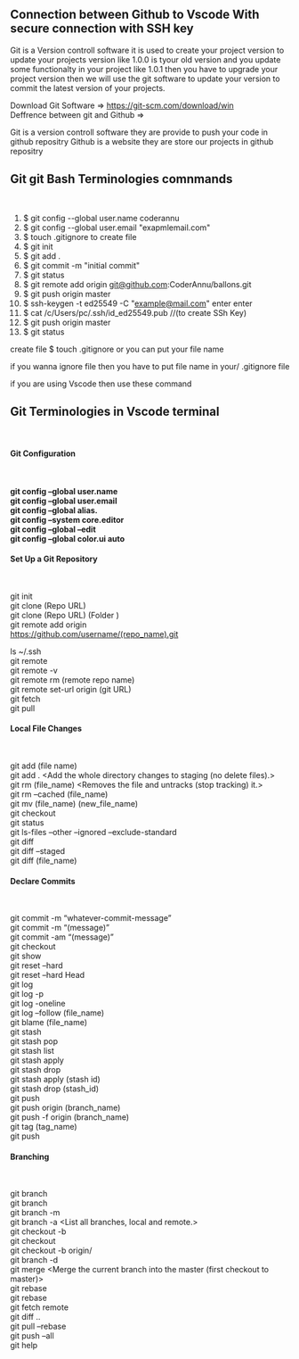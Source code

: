 <h2>Connection between Github to Vscode With secure connection with SSH key </h2>

Git is a Version controll software it is used to create your project version 
to update your projects version like 1.0.0 is tyour old version and you update
some functionalty in your project like 1.0.1 then you have to upgrade your
project version then we will use the git software to update your version to commit the latest version of your projects.<br>


Download Git Software => https://git-scm.com/download/win <br>
Deffrence between git and Github => 

Git is a version controll software they are provide to push your code in github repositry
Github is a website they are store our projects in github repositry<br>

<h2>Git git Bash Terminologies comnmands</h2><br>

1. $ git config --global user.name coderannu<br>
2. $ git config --global user.email "exapmlemail.com"<br>
3. $ touch .gitignore to create file<br>
4. $ git init<br>
5. $ git add .<br>
6. $ git commit -m "initial commit"<br>
7. $ git status<br>
8. $ git remote add origin git@github.com:CoderAnnu/ballons.git<br>
9. $ git push origin master<br>
10. $ ssh-keygen -t ed25549 -C "example@mail.com" enter enter<br>
11. $ cat /c/Users/pc/.ssh/id_ed25549.pub //(to create SSh Key)<br>
12. $ git push origin master<br>
13. $ git status<br>

create file $ touch .gitignore or you can put your file name<br>

if you wanna ignore file then you have to put file name in your/ .gitignore file<br>

if you are using Vscode then use these command <br>

<h2>Git Terminologies in  Vscode terminal</h2><br>

<h4>Git Configuration<h4><br>

git config –global user.name <Set the username to be used for all actions><br>
git config –global user.email	<Set the email to be used for all the actions.><br>
git config –global alias.	<Create a shortcut for the Git command.><br>
git config –system core.editor	<Set the text editor for all the command actions.><br>
git config –global –edit	<Open global configuration file in the text editor for manual editing.><br>
git config –global color.ui auto	<Enable helpful colourization of command line outputs.><br>

<h4>Set Up a Git Repository</h4><br>

git init <Initialize an empty Git repo in the current project.><br>
git clone (Repo URL)	<Clone the repository from GitHub to the project folder.><br>
git clone (Repo URL) (Folder )	<Clone the repository into a specific folder.><br>
git remote add origin   <Create a remote repo pointing on your existing GitHub repository.><br>
https://github.com/username/(repo_name).git<br>

ls ~/.ssh <to check ssh connetion><br>
git remote	<Shows the name of remote repositories.><br>
git remote -v	<Shows the name and the URL of the remote repositories.><br>
git remote rm (remote repo name)	<Removes the remote repository.><br>
git remote set-url origin (git URL)	<Changes the URL of the repository.><br>
git fetch	<Get the latest changes from the origin but not merge.><br>
git pull	<Get the latest changes from the origin and merge them.><br>


<h4>Local File Changes</h4><br>

git add (file name)	<Add the current changes to the file to staging.><br>
git add .	<Add the whole directory changes to staging (no delete files).><br>
git rm (file_name)	<Removes the file and untracks (stop tracking) it.><br>
git rm –cached (file_name)	<Untracks the current file.><br>
git mv  (file_name) (new_file_name)	<Changes the filename and prepare it for Commit.><br>
git checkout <deleted file name>	<Recovers the deleted file and prepares it for Commit><br>
git status	<Shows the status of the modified files.><br>
git ls-files –other –ignored –exclude-standard	<Shows the list of all ignored files.><br>
git diff	<Shows unstaged changes in the index and the working directory.><br>
git diff –staged	<Shows file differences between staging and the last file version.><br>
git diff (file_name)	<Shows changes in a single file compared to the last Commit.><br>


<h4>Declare Commits</h4><br>

git commit -m “whatever-commit-message”<br>
git commit -m “(message)”	<Commits the changes with a custom message.><br>
git commit -am “(message)”	<Adds all changes to staging and commits them with a custom message.><br>
git checkout	<Switch to the provided Commit.><br>
git show	<Outputs the metadata and content changes of the specified Commit.><br>
git reset –hard	<Discard all the history and changes back to a given Commit.><br>
git reset –hard Head	<Discards all local changes in the working directory.><br>
git log	<Shows the history of changes.><br>
git log -p	<Shows the full display of each Commit.><br>
git log -oneline	<Shows the list of Commits with a simple message.><br>
git log –follow (file_name)	<List the history for the current file.><br>
git blame (file_name)	<Shows all changes along with the name of the user.><br>
git stash	<Temporarily saves all modified tracked files.><br>
git stash pop	<Restores the most recently stashed files.><br>
git stash list	<List all stash changedsets.><br>
git stash apply	<Apply the latest stashed contents.><br>
git stash drop	<Discard the most recently stashed files><br>
git stash apply (stash id)	<Re-apply a specific stash content by ID.><br>
git stash drop (stash_id)	<Drop a specific stash content by ID.><br>
git push	<Push changes to the Origin.><br>
git push origin (branch_name)	<Push branch to the Origin.><br>
git push -f origin (branch_name)	<Force pushes the changes to the Origin.><br>
git tag (tag_name)	<Define a tag for a version.><br>
git push	<Push changes to the Origin.><br>


<h4>Branching</h4><br>

git branch	<Shows the list of all branches.><br>
git branch	<Creates a new branch.><br>
git branch -m	<Renames the branch.><br>
git branch -a	<List all branches, local and remote.><br>
git checkout -b	<Creates a branch and switch to it.><br>
git checkout	<Switch to the provided branch.><br>
git checkout -b origin/	<Get a remote branch from origin to the local directory.><br>
git branch -d	<Delete the specified branch.><br>
git merge	<Merge the current branch into the master (first checkout to master)><br>
git rebase	<Takes all the changes of the branch and restate on others.><br>
git rebase	<Rebase the current branch onto the base. Base can be a Commit ID or a branch name.><br>
git fetch remote	<Fetches the specified branch from the repository.><br>
git diff ..	<Shows the differences between two branches.><br>
git pull –rebase	<Fetches the remote copy of the current branch and rebases it into the local copy.><br>
git push –all	<Push all the local branches to the specified remote repository.><br>
git help <to check git commands><br>

